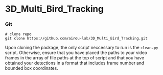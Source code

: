 # 3D_Multi_Bird_Tracking

### Git
```shell
# clone repo
git clone https://github.com/airou-lab/3D_Multi_Bird_Tracking.git
```

Upon cloning the package, the only script neccessary to run is the ```clean.py``` script. Otherwise, ensure that you have placed the paths to your video frames in the array of file paths at the top of script and that you have obtained your detections in a format that includes frame number and bounded box coordinates.
